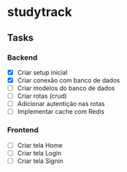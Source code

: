 # studytrack

## Tasks

### Backend

- [x] Criar setup inicial
- [x] Criar conexão com banco de dados
- [ ] Criar modelos do banco de dados
- [ ] Criar rotas (crud)
- [ ] Adicionar autentição nas rotas
- [ ] Implementar cache com Redis

### Frontend
- [ ] Criar tela Home
- [ ] Criar tela Login
- [ ] Criar tela Signin